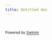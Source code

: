```yaml
---
title: Untitled doc
---
```

&nbsp;

<SwmMeta version="3.0.0" repo-id="Z2l0aHViJTNBJTNBdW5vY3NzLXNvbGlkc3RhcnQlM0ElM0FQYWxsYXNzaW5p" repo-name="unocss-solidstart"><sup>Powered by [Swimm](https://app.swimm.io/)</sup></SwmMeta>
